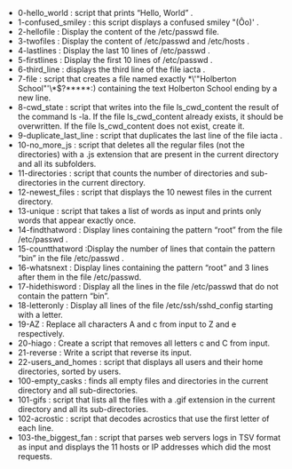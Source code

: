 - 0-hello_world : script that prints “Hello, World” .
- 1-confused_smiley : this script displays a confused smiley "(Ôo)' .
- 2-hellofile : Display the content of the /etc/passwd file.
- 3-twofiles : Display the content of /etc/passwd and /etc/hosts .
- 4-lastlines : Display the last 10 lines of /etc/passwd .
- 5-firstlines : Display the first 10 lines of /etc/passwd .
- 6-third_line : displays the third line of the file iacta .
- 7-file : script that creates a file named exactly \*\\'"Holberton School"\'\\*$\?\*\*\*\*\*:) containing the text Holberton School ending by a new line.
- 8-cwd_state : script that writes into the file ls_cwd_content the result of the command ls -la. If the file ls_cwd_content already exists, it should be overwritten. If the file ls_cwd_content does not exist, create it.
- 9-duplicate_last_line : script that duplicates the last line of the file iacta .
- 10-no_more_js : script that deletes all the regular files (not the directories) with a .js extension that are present in the current directory and all its subfolders.
- 11-directories : 
script that counts the number of directories and sub-directories in the current directory.
- 12-newest_files : script that displays the 10 newest files in the current directory.
- 13-unique : script that takes a list of words as input and prints only words that appear exactly once.
- 14-findthatword : Display lines containing the pattern “root” from the file /etc/passwd .
- 15-countthatword :Display the number of lines that contain the pattern “bin” in the file /etc/passwd .
- 16-whatsnext : Display lines containing the pattern “root” and 3 lines after them in the file /etc/passwd.
- 17-hidethisword : Display all the lines in the file /etc/passwd that do not contain the pattern “bin”.
- 18-letteronly : Display all lines of the file /etc/ssh/sshd_config starting with a letter.
- 19-AZ : Replace all characters A and c from input to Z and e respectively.
- 20-hiago : Create a script that removes all letters c and C from input. 
- 21-reverse : Write a script that reverse its input.
- 22-users_and_homes : script that displays all users and their home directories, sorted by users.
- 100-empty_casks : finds all empty files and directories in the current directory and all sub-directories.
- 101-gifs : script that lists all the files with a .gif extension in the current directory and all its sub-directories.
- 102-acrostic : script that decodes acrostics that use the first letter of each line.
- 103-the_biggest_fan : script that parses web servers logs in TSV format as input and displays the 11 hosts or IP addresses which did the most requests.
